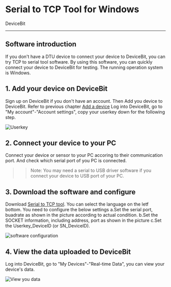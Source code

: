 # Serial to TCP Tool for Windows

 DeviceBit

---

## Software introduction
If you don't have a DTU device to connect your device to DeviceBit, you can try TCP to serial tool software. By using this software, you can quickly connect your device to DeviceBit for testing.
The running operation system is Windows.

## 1. Add your device on DeviceBit
Sign up on DeviceBit if you don't have an account. Then Add you device to DeviceBit. Refer to previous chapter [Add a device](https://devicebit.gitbook.io/devicebit/user-manual/1)
Log into DeviceBit, go to "My account"-"Account settings", copy your userkey down for the following step.

![Userkey](https://leweidoc.oss-cn-hangzhou.aliyuncs.com/lewei50/img/devicebitmanual-DTUtool-20180930-1.jpg)

## 2. Connect your device to your PC
Connect your device or sensor to your PC accoring to their communication port. And check which serial port of you PC is connected.
>>Note: You may need a serial to USB driver software if you connect your device to USB port of your PC.
## 3. Download the software and configure
Download [Serial to TCP tool](https://cdn.lewei50.com/downloads/LeweiTcp.zip). You can select the language on the letf bottom.
You need to configure the below settings
a.Set the serial port, buadrate as shown in the picture according to actual condition. 
b.Set the SOCKET information, including address, port as shown in the picture
c.Set the Userkey_DeviceID (or SN_DeviceID).

![software configuration](http://leweidoc.oss-cn-hangzhou.aliyuncs.com/lewei50/img/devicebitmanual-DTUtool-20180930-2.jpg)

## 4. View the data uploaded to DeviceBit
Log into DeviceBit, go to "My Devices"-"Real-time Data", you can view your device's data.

![View you data](http://leweidoc.oss-cn-hangzhou.aliyuncs.com/lewei50/img/devicebitmanual-DTUtool-20180930-3.jpg)


  [h1]: https://devicebit.gitbook.io/devicebit/user-manual/1
  [h2]: https://cdn.lewei50.com/downloads/LeweiTcp.zip
  [1]:https://leweidoc.oss-cn-hangzhou.aliyuncs.com/lewei50/img/devicebitmanual-DTUtool-20180930-1.jpg
  [2]:http://leweidoc.oss-cn-hangzhou.aliyuncs.com/lewei50/img/devicebitmanual-DTUtool-20180930-2.jpg
  [3]:http://leweidoc.oss-cn-hangzhou.aliyuncs.com/lewei50/img/devicebitmanual-DTUtool-20180930-3.jpg
